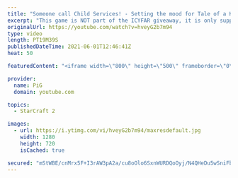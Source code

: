 ```yaml
---
title: "Someone call Child Services! - Setting the mood for Tale of a Knife and a Telephone booth LR ICYFAR"
excerpt: "This game is NOT part of the ICYFAR giveaway, it is only supposed to set the mood for this weeks Liquid Reigns ICYFAR as Eonblu didnt want to be included!   In this week’s episode of I Cast Your Freakin Awesome Replays (ICYFAR) players sent in their craziest low eco-high aggression games!  CURRENT LIQUID"
originalUrl: https://youtube.com/watch?v=hveyG2b7m94
type: video
length: PT19M39S
publishedDateTime: 2021-06-01T12:46:41Z
heat: 50

featuredContent: "<iframe width=\"800\" height=\"500\" frameborder=\"0\" src=\"https://www.youtube.com/embed/hveyG2b7m94\" allow=\"accelerometer; autoplay; encrypted-media; gyroscope; picture-in-picture\" allowfullscreen></iframe>"

provider:
  name: PiG
  domain: youtube.com

topics:
  - StarCraft 2

images:
  - url: https://i.ytimg.com/vi/hveyG2b7m94/maxresdefault.jpg
    width: 1280
    height: 720
    isCached: true

secured: "mStWBE/cnMrx5F+I3rAW3pA2a/cu8oOlo6SxnWURDQoOyj/N4QHeDu5wSniFbXGfHByxtg6JcQ4e57prKfn/aJTZkrriMxCHxPWm3vO5wefsnrBVZGR6NF3O25R/g7gmkeiIQ57gx7D479Z+uXhjc925D9RfpLUrz2D0fmKJ+y3Ndb0mFukhfg9oBmKSaJy2/sOBhsNAwZS3f9BmhzzeJMKkz5lsnFq2u0C01EoTyDbj++RhuILYnHdqTcWZQNOP/7XiHUBPEHNCrKD4q4eFNWUOzhKI65B4ZzfCqI2zqq0YAO+1WEvnNLlHn8aQcm7t4FsE6VnTKDZaX9TRHaaDCZ5lV0qOBCoSa1tdyBzRcq8UjgTZCzQRqsaInzijx3h+I3ooOJ6utNFWHBwJ0VaJYCCLLD7PFh+GIaiBayVYKzo=;fNbVTLA5wwbnK3mZcrTXPg=="
---
```


